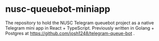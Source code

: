 # nusc-queuebot-miniapp
The repository to hold the NUSC Telegram queuebot project as a native Telegram mini app in React + TypeScript. Previously written in Golang + Postgres at https://github.com/josh1248/telegram-queue-bot .
